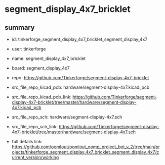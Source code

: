 # segment_display_4x7_bricklet
 
## summary 
* id: tinkerforge_segment_display_4x7_bricklet_segment_display_4x7
* user: tinkerforge
* name: segment_display_4x7_bricklet
* board: segment_display_4x7
* repo: https://github.com/Tinkerforge/segment-display-4x7-bricklet
* src_file_repo_kicad_pcb: hardware/segment-display-4x7.kicad_pcb
* src_file_repo_kicad_pcb_link: https://github.com/Tinkerforge/segment-display-4x7-bricklet/tree/master/hardware/segment-display-4x7.kicad_pcb


* src_file_repo_sch: hardware/segment-display-4x7.sch
* src_file_repo_sch_link: https://github.com/Tinkerforge/segment-display-4x7-bricklet/tree/master/hardware/segment-display-4x7.sch
* full details link: https://github.com/oomlout/oomlout_oomp_project_bot_v_2/tree/main/projects/tinkerforge_segment_display_4x7_bricklet_segment_display_4x7/current_version/working  







